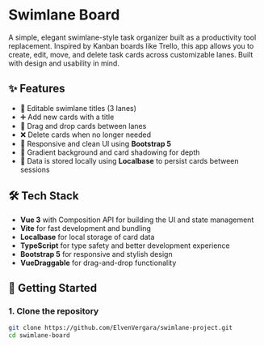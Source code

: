 # Swimlane Board

A simple, elegant swimlane-style task organizer built as a productivity tool replacement. Inspired by Kanban boards like Trello, this app allows you to create, edit, move, and delete task cards across customizable lanes. Built with design and usability in mind.

## ✨ Features

- 📝 Editable swimlane titles (3 lanes)
- ➕ Add new cards with a title
- 🔀 Drag and drop cards between lanes
- ❌ Delete cards when no longer needed
- 🎨 Responsive and clean UI using **Bootstrap 5**
- 🌈 Gradient background and card shadowing for depth
- 💾 Data is stored locally using **Localbase** to persist cards between sessions

## 🛠️ Tech Stack

- **Vue 3** with Composition API for building the UI and state management
- **Vite** for fast development and bundling
- **Localbase** for local storage of card data
- **TypeScript** for type safety and better development experience
- **Bootstrap 5** for responsive and stylish design
- **VueDraggable** for drag-and-drop functionality

## 🚀 Getting Started

### 1. Clone the repository

```bash
git clone https://github.com/ElvenVergara/swimlane-project.git
cd swimlane-board
